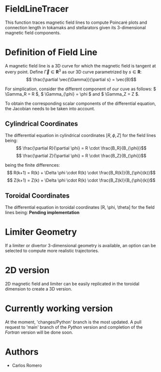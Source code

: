 # FieldLineTracer
This function traces magnetic field lines to compute Poincaré plots and connection length in tokamaks and stellarators given its 3-dimensional magnetic field components. 

# Definition of Field Line
A magnetic field line is a 3D curve for which the magnetic field is tangent at every point.
Define $\vec{\Gamma} \in \mathbf{R}^3$ as our 3D curve parametrized by $s \in \mathbf{R}$:
$$ \frac{\partial \vec{\Gamma}}{\partial s} = \vec{B}$$

For simplication, consider the different component of our cuve as follows: $ \Gamma_R = R $, $ \Gamma_{\phi} = \phi $ and $ \Gamma_Z = Z $.

To obtain the corresponding scalar components of the differential equation, the Jacobian needs to be taken into account.


## Cylindrical Coordinates
The differential equation in cylindrical coordinates $[R, \phi, Z]$ for the field lines being:
$$ \frac{\partial R}{\partial \phi} =  R \cdot \frac{B_R}{B_{\phi}}$$
$$ \frac{\partial Z}{\partial \phi} =  R \cdot \frac{B_Z}{B_{\phi}}$$

being the finite differences:
$$ R(k+1) = R(k) + \Delta \phi \cdot  R(k) \cdot \frac{B_R(k)}{B_{\phi}(k)}$$
$$ Z(k+1) = Z(k) + \Delta \phi \cdot  R(k) \cdot \frac{B_Z(k)}{B_{\phi}(k)}$$

## Toroidal Coordinates
The differential equation in toroidal coordinates [R, \phi, \theta] for the field lines being:
**Pending implementation**

# Limiter Geometry
If a limiter or divertor 3-dimensional geometry is available, an option can be selected to compute more realistic trajectories.

# 2D version
2D magnetic field and limiter can be easily replicated in the toroidal dimension to create a 3D version.



# Currently working version
At the moment, 'changes/Python' branch is the most updated. A pull request to 'main' branch of the *Python* version and completion of the *Fortran* version will be done soon.

# Authors
- Carlos Romero
